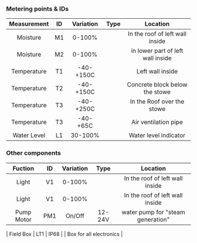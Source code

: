 ### Metering points & IDs

| Measurement | ID | Variation | Type | Location |
|:-:|:-:|:-:|:-:|:-:|
| Moisture | M1 | 0-100% | | In the roof of left wall inside |
| Moisture | M2 | 0-100% | | in lower part of left wall inside  |
| Temperature | T1 | -40-+150C | | Left wall inside  |
| Temperature | T2 | -40-+150C | | Concrete block below the stowe |
| Temperature | T3 | -40-+250C | | In the Roof over the stowe |
| Temperature | T3 | -40-+65C | | Air ventilation pipe |
| Water Level | L1 | 30-100% | | Water level indicator |
### Other components

| Fuction | ID | Variation | Type | Location |
|:-:|:-:|:-:|:-:|:-:|
| Light | V1 | 0-100% | | In the roof of left wall inside |
| Light | V1 | 0-100% | | In the roof of left wall inside |
| Pump Motor | PM1 | On/Off |12-24V | water pump for "steam generation" | 

| Field Box | LT1 | IP68 | | Box for all electronics |
